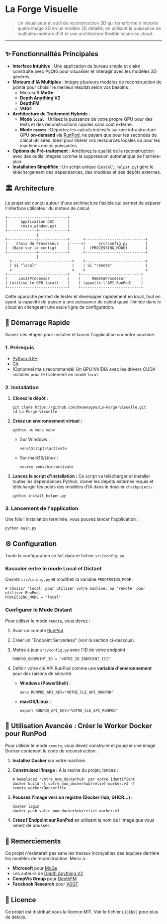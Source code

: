 # La Forge Visuelle

> Un visualiseur et outil de reconstruction 3D qui transforme n'importe quelle image 2D en un modèle 3D détaillé, en utilisant la puissance de multiples moteurs d'IA et une architecture flexible locale ou cloud.

---

## ✨ Fonctionnalités Principales

*   **Interface Intuitive** : Une application de bureau simple et claire construite avec PyQt6 pour visualiser et interagir avec les modèles 3D générés.
*   **Moteurs d'IA Multiples** : Intègre plusieurs modèles de reconstruction de pointe pour choisir le meilleur résultat selon vos besoins :
    *   Microsoft **MoGe**
    *   **Depth Anything V2**
    *   **DepthFM**
    *   **VGGT**
*   **Architecture de Traitement Hybride** :
    *   **Mode `local`** : Utilisez la puissance de votre propre GPU pour des tests et des reconstructions rapides sans coût externe.
    *   **Mode `remote`** : Déportez les calculs intensifs sur une infrastructure GPU **on-demand** via [RunPod](https://runpod.io), ne payant que pour les secondes de calcul utilisées. Idéal pour libérer vos ressources locales ou pour les machines moins puissantes.
*   **Options de Pré-traitement** : Améliorez la qualité de la reconstruction avec des outils intégrés comme la suppression automatique de l'arrière-plan.
*   **Installation Simplifiée** : Un script unique (`install_helper.py`) gère le téléchargement des dépendances, des modèles et des dépôts externes.

## 🏛️ Architecture

Le projet est conçu autour d'une architecture flexible qui permet de séparer l'interface utilisateur du moteur de calcul.

    +---------------------------+
    |      Application GUI      |
    |      (main_window.py)     |
    +-------------+-------------+
                  |
    +-------------v-------------+      +---------------------------+
    |    Choix du Processeur    |----->|      src/config.py        |
    |  (Basé sur le config)     |      |  (PROCESSING_MODE)        |
    +-------------+-------------+      +---------------------------+
                  |
      +---------------------------+    +---------------------------+
      | Si "local"                |    | Si "remote"               |
      v                           v    v                           v
    +---------------------------+    +---------------------------+
    |     LocalProcessor        |    |     RemoteProcessor       |
    | (utilise le GPU local)    |    | (appelle l'API RunPod)    |
    +---------------------------+    +---------------------------+

Cette approche permet de tester et développer rapidement en local, tout en ayant la capacité de passer à une puissance de calcul quasi illimitée dans le cloud en changeant une seule ligne de configuration.

## 🚀 Démarrage Rapide

Suivez ces étapes pour installer et lancer l'application sur votre machine.

### 1. Prérequis

*   [Python 3.8+](https://www.python.org/)
*   [Git](https://git-scm.com/)
*   (Optionnel mais recommandé) Un GPU NVIDIA avec les drivers CUDA installés pour le traitement en mode `local`.

### 2. Installation

1.  **Clonez le dépôt :**

        git clone https://github.com/bkoensgen/La-Forge-Visuelle.git
        cd La-Forge-Visuelle

2.  **Créez un environnement virtuel :**

        python -m venv venv
    
    *   Sur Windows :
    
            venv\Scripts\activate
    
    *   Sur macOS/Linux :
    
            source venv/bin/activate

3.  **Lancez le script d'installation :**
    Ce script va télécharger et installer toutes les dépendances Python, cloner les dépôts externes requis et télécharger les poids des modèles d'IA dans le dossier `checkpoints/`.

        python install_helper.py

### 3. Lancement de l'application

Une fois l'installation terminée, vous pouvez lancer l'application :

    python main.py

## ⚙️ Configuration

Toute la configuration se fait dans le fichier `src/config.py`.

### Basculer entre le mode Local et Distant

Ouvrez `src/config.py` et modifiez la variable `PROCESSING_MODE` :

    # Choisir 'local' pour utiliser votre machine, ou 'remote' pour utiliser RunPod.
    PROCESSING_MODE = "local"

### Configurer le Mode Distant

Pour utiliser le mode `remote`, vous devez :
1.  Avoir un compte [RunPod](https://runpod.io).
2.  Créer un "Endpoint Serverless" (voir la section ci-dessous).
3.  Mettre à jour `src/config.py` avec l'ID de votre endpoint :

        RUNPOD_ENDPOINT_ID = "VOTRE_ID_ENDPOINT_ICI"

4.  Définir votre clé API RunPod comme une **variable d'environnement** pour des raisons de sécurité.
    *   **Windows (PowerShell)** :

            $env:RUNPOD_API_KEY="VOTRE_CLE_API_RUNPOD"

    *   **macOS/Linux** :

            export RUNPOD_API_KEY="VOTRE_CLE_API_RUNPOD"

## 🐳 Utilisation Avancée : Créer le Worker Docker pour RunPod

Pour utiliser le mode `remote`, vous devez construire et pousser une image Docker contenant le code de reconstruction.

1.  **Installez Docker** sur votre machine.

2.  **Construisez l'image :**
    À la racine du projet, lancez :

        # Remplacez 'votre_nom_dockerhub' par votre identifiant
        docker build -t votre_nom_dockerhub/relief-worker:v1 -f remote_worker/Dockerfile .

3.  **Poussez l'image vers un registre (Docker Hub, GHCR...) :**

        docker login
        docker push votre_nom_dockerhub/relief-worker:v1

4.  **Créez l'Endpoint sur RunPod** en utilisant le nom de l'image que vous venez de pousser.

## 🙏 Remerciements

Ce projet n'existerait pas sans les travaux incroyables des équipes derrière les modèles de reconstruction. Merci à :
*   **Microsoft** pour [MoGe](https://github.com/microsoft/MoGe)
*   Les auteurs de [Depth Anything V2](https://github.com/DepthAnything/Depth-Anything-V2)
*   **CompVis Group** pour [DepthFM](https://github.com/CompVis/depth-fm)
*   **Facebook Research** pour [VGGT](https://github.com/facebookresearch/vggt)

## 📜 Licence

Ce projet est distribué sous la licence MIT. Voir le fichier `LICENSE` pour plus de détails.